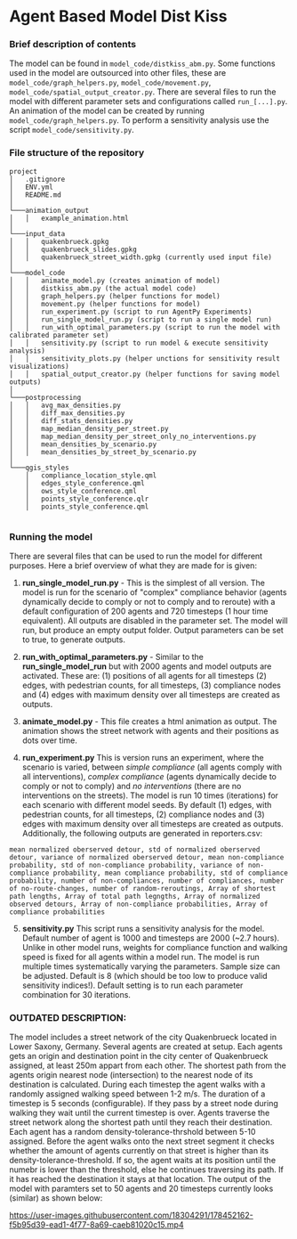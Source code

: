 # Agent Based Model Dist Kiss


### Brief description of contents
The model can be found in ```model_code/distkiss_abm.py```. Some functions used in the model are outsourced into other files, these are ```model_code/graph_helpers.py```, ```model_code/movement.py```, ```model_code/spatial_output_creator.py```. There are several files to run the model with different parameter sets and configurations called ```run_[...].py```.
An animation of the model can be created by running ```model_code/graph_helpers.py```. To perform a sensitivity analysis use the script ```model_code/sensitivity.py```. 

### File structure of the repository
```
project
│   .gitignore    
│   ENV.yml
│   README.md
│
└───animation_output
│   │   example_animation.html
│   
└───input_data
│   │   quakenbrueck.gpkg
│   │   quakenbrueck_slides.gpkg
│   │   quakenbrueck_street_width.gpkg (currently used input file)
│
└───model_code
│   │   animate_model.py (creates animation of model)
│   │   distkiss_abm.py (the actual model code)
│   │   graph_helpers.py (helper functions for model)
│   │   movement.py (helper functions for model)
│   │   run_experiment.py (script to run AgentPy Experiments)
│   │   run_single_model_run.py (script to run a single model run)
│   │   run_with_optimal_parameters.py (script to run the model with calibrated parameter set)
│   │   sensitivity.py (script to run model & execute sensitivity analysis)
│   │   sensitivity_plots.py (helper unctions for sensitivity result visualizations)
│   │   spatial_output_creator.py (helper functions for saving model outputs)
│
└───postprocessing
│   │   avg_max_densities.py
│   │   diff_max_densities.py
│   │   diff_stats_densities.py
│   │   map_median_density_per_street.py
│   │   map_median_density_per_street_only_no_interventions.py
│   │   mean_densities_by_scenario.py
│   │   mean_densities_by_street_by_scenario.py
│
└───qgis_styles
    │   compliance_location_style.qml
    │   edges_style_conference.qml
    │   ows_style_conference.qml
    │   points_style_conference.qlr
    │   points_style_conference.qml


```

### Running the model

There are several files that can be used to run the model for different purposes. Here a brief overview of what they are made for is given:

1. **run_single_model_run.py** - This is the simplest of all version. The model is run for the scenario of "complex" compliance behavior (agents dynamically decide to comply or not to comply and to reroute) with a default configuration of 200 agents and 720 timesteps (1 hour time equivalent). All outputs are disabled in the parameter set. The model will run, but produce an empty output folder. Output parameters can be set to true, to generate outputs. 
<!-- What are the output parameters that need to be set and what do they return? -->

2. **run_with_optimal_parameters.py** - Similar to the **run_single_model_run** but with 2000 agents and model outputs are activated. These are: (1) positions of all agents for all timesteps (2) edges, with pedestrian counts, for all timesteps, (3) compliance nodes and (4) edges with maximum density over all timesteps are created as outputs.

3. **animate_model.py** - This file creates a html animation as output. The animation shows the street network with agents and their positions as dots over time.

4. **run_experiment.py** This is version runs an experiment, where the scenario is varied, between _simple compliance_ (all agents comply with all interventions), _complex compliance_ (agents dynamically decide to comply or not to comply) and _no interventions_ (there are no interventions on the streets). The model is run 10 times (iterations) for each scenario with different model seeds. By default (1) edges, with pedestrian counts, for all timesteps, (2) compliance nodes and (3) edges with maximum density over all timesteps are created as outputs. Additionally, the following outputs are generated in reporters.csv:
<!-- In the default run_experiment.py, iterations is set to 1 -->
```
mean normalized oberserved detour, std of normalized oberserved detour, variance of normalized oberserved detour, mean non-compliance probability, std of non-compliance probability, variance of non-compliance probability, mean compliance probability, std of compliance probability, number of non-compliances, number of compliances, number of no-route-changes, number of random-reroutings, Array of shortest path lengths, Array of total path legngths, Array of normalized observed detours, Array of non-compliance probabilities, Array of compliance probabilities
```

5. **sensitivity.py** This script runs a sensitivity analysis for the model. Default number of agent is 1000 and timesteps are 2000 (~2.7 hours). Unlike in other model runs, weights for compliance function and walking speed is fixed for all agents within a model run. The model is run multiple times systematically varying the parameters. Sample size can be adjusted. Default is 8 (which should be too low to produce valid sensitivity indices!). Default setting is to run each parameter combination for 30 iterations. 


### OUTDATED DESCRIPTION:
The model includes a street network of the city Quakenbrueck located in Lower Saxony, Germany. Several agents are created at setup. 
Each agents gets an origin and destination point in the city center of Quakenbrueck assigned, at least 250m appart from each other. The shortest path from the agents origin nearest node (intersection) to the nearest node of its destination is calculated. 
During each timestep the agent walks with a randomly assigned walking speed between 1-2 m/s. The duration of a timestep is 5 seconds (configurable).
If they pass by a street node during walking they wait until the current timestep is over.
Agents traverse the street network along the shortest path until they reach their destination. Each agent has a random density-tolerance-thrshold between 5-10 assigned. Before the agent walks onto the next street segment it checks whether the amount of agents currently on that street is higher than its density-tolerance-threshold. If so, the agent waits at its position until the numebr is lower than the threshold, else he continues traversing its path. If it has reached the destination it stays at that location. 
The output of the model with paramters set to 50 agents and 20 timesteps currently looks (similar) as shown below: 


https://user-images.githubusercontent.com/18304291/178452162-f5b95d39-ead1-4f77-8a69-caeb81020c15.mp4
